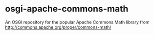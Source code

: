 # osgi-apache-commons-math
An OSGI repository for the popular Apache Commons Math library from http://commons.apache.org/proper/commons-math/
